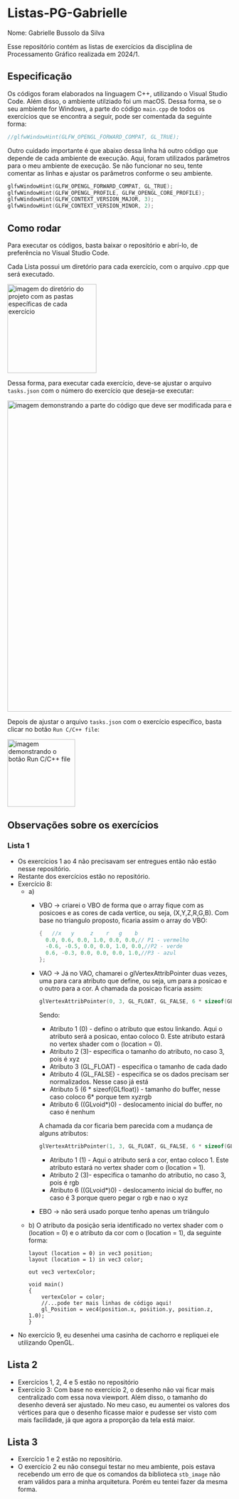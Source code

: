 # Listas-PG-Gabrielle

Nome: Gabrielle Bussolo da Silva

Esse repositório contém as listas de exercícios da disciplina de Processamento Gráfico realizada em 2024/1.

## Especificação
Os códigos foram elaborados na linguagem C++, utilizando o Visual Studio Code. 
Além disso, o ambiente utilziado foi um macOS. Dessa forma, se o seu ambiente for Windows, a parte do código ``main.cpp`` de todos os exercícios que se encontra a seguir, pode ser comentada da seguinte forma:

```C++
//glfwWindowHint(GLFW_OPENGL_FORWARD_COMPAT, GL_TRUE);
```

Outro cuidado importante é que abaixo dessa linha há outro código que depende de cada ambiente de execução. Aqui, foram utilizados parâmetros para o meu ambiente de execução. Se não funcionar no seu, tente comentar as linhas e ajustar os parâmetros conforme o seu ambiente.

```C++
glfwWindowHint(GLFW_OPENGL_FORWARD_COMPAT, GL_TRUE);
glfwWindowHint(GLFW_OPENGL_PROFILE, GLFW_OPENGL_CORE_PROFILE);
glfwWindowHint(GLFW_CONTEXT_VERSION_MAJOR, 3);
glfwWindowHint(GLFW_CONTEXT_VERSION_MINOR, 2);
```

## Como rodar
Para executar os códigos, basta baixar o repositório e abrí-lo, de preferência no Visual Studio Code.

Cada Lista possui um diretório para cada exercício, com o arquivo .cpp que será executado.

<img width="200" alt="imagem do diretório do projeto com as pastas específicas de cada exercício" src="https://github.com/gabriellebussolo/Listas-PG-Gabrielle/assets/86787630/7900ed4f-afe1-414f-b13a-047fade1314b">

Dessa forma, para executar cada exercício, deve-se ajustar o arquivo ``tasks.json`` com o número do exercício que deseja-se executar:

<img width="700" alt="imagem demonstrando a parte do código que deve ser modificada para executar cada exercício" src="https://github.com/gabriellebussolo/Listas-PG-Gabrielle/assets/86787630/755f61dd-50b6-4e6a-9ae7-6bf57eab4b7f">

Depois de ajustar o arquivo ``tasks.json`` com o exercício específico, basta clicar no botão ``Run C/C++ file``:

<img width="152" alt="imagem demonstrando o botão Run C/C++ file" src="https://github.com/gabriellebussolo/Listas-PG-Gabrielle/assets/86787630/549b59ff-2ca1-40ed-a42b-00212262c1fc">

## Observações sobre os exercícios

### Lista 1
- Os exercícios 1 ao 4 não precisavam ser entregues então não estão nesse repositório.
- Restante dos exercícios estão no repositório.
- Exercício 8:
  - a)
    - VBO -> criarei o VBO de forma que o array fique com as posicoes e as cores de cada vertice, ou seja, (X,Y,Z,R,G,B).
      Com base no triangulo proposto, ficaria assim o array do VBO:
      ```C++
      {   //x   y     z    r   g    b
      	0.0, 0.6, 0.0, 1.0, 0.0, 0.0,// P1 - vermelho
      	-0.6, -0.5, 0.0, 0.0, 1.0, 0.0,//P2 - verde
      	0.6, -0.3, 0.0, 0.0, 0.0, 1.0,//P3 - azul
      };
      ```
    - VAO -> Já no VAO, chamarei o glVertexAttribPointer duas vezes, uma para cara atributo que define, ou seja, um para a posicao e o outro para a cor.
      A chamada da posicao ficaria assim:
      ```C++
      glVertexAttribPointer(0, 3, GL_FLOAT, GL_FALSE, 6 * sizeof(GLfloat), (GLvoid*)0);
      ```
      Sendo:
      - Atributo 1 (0) - defino o atributo que estou linkando. Aqui o atributo será a posicao, entao coloco 0. Este atributo estará no vertex shader com o (location = 0).
      - Atributo 2 (3)- especifica o tamanho do atributo, no caso 3, pois é xyz
      - Atributo 3 (GL_FLOAT) - especifica o tamanho de cada dado
      - Atributo 4 (GL_FALSE) - especifica se os dados precisam ser normalizados. Nesse caso já está
      - Atributo 5 (6 * sizeof(GLfloat)) - tamanho do buffer, nesse caso coloco 6* porque tem xyzrgb
      - Atributo 6 ((GLvoid*)0) - deslocamento inicial do buffer, no caso é nenhum
        
      A chamada da cor ficaria bem parecida com a mudança de alguns atributos:
      
      ```C++
      glVertexAttribPointer(1, 3, GL_FLOAT, GL_FALSE, 6 * sizeof(GLfloat), (GLvoid*)(3* sizeof(GLfloat)));
      ```
      - Atributo 1 (1) - Aqui o atributo será a cor, entao coloco 1. Este atributo estará no vertex shader com o (location = 1).
      - Atributo 2 (3)- especifica o tamanho do atributio, no caso 3, pois é rgb
      - Atributo 6 ((GLvoid*)0) - deslocamento inicial do buffer, no caso é 3 porque quero pegar o rgb e nao o xyz

    - EBO -> não será usado porque tenho apenas um triângulo
  - b) O atributo da posição seria identificado no vertex shader com o (location = 0) e o atributo da cor com o (location = 1), da seguinte forma:
    ```
    layout (location = 0) in vec3 position;
    layout (location = 1) in vec3 color;
    
    out vec3 vertexColor;
    
    void main()
    {
    	vertexColor = color;
    	//...pode ter mais linhas de código aqui!
    	gl_Position = vec4(position.x, position.y, position.z, 1.0);
    }
    ```
- No exercício 9, eu desenhei uma casinha de cachorro e repliquei ele utilizando OpenGL.

## Lista 2
- Exercícios 1, 2, 4 e 5 estão no repositório
- Exercício 3: Com base no exercício 2, o desenho não vai ficar mais centralizado com essa nova viewport. Além disso, o tamanho do desenho deverá ser ajustado. No meu caso, eu aumentei os valores dos vértices para que o desenho ficasse maior e pudesse ser visto com mais facilidade, já que agora a proporção da tela está maior.

## Lista 3
- Exercício 1 e 2 estão no repositório.
- O exercício 2 eu não consegui testar no meu ambiente, pois estava recebendo um erro de que os comandos da biblioteca ``stb_image`` não eram válidos para a minha arquitetura. Porém eu tentei fazer da mesma forma.
